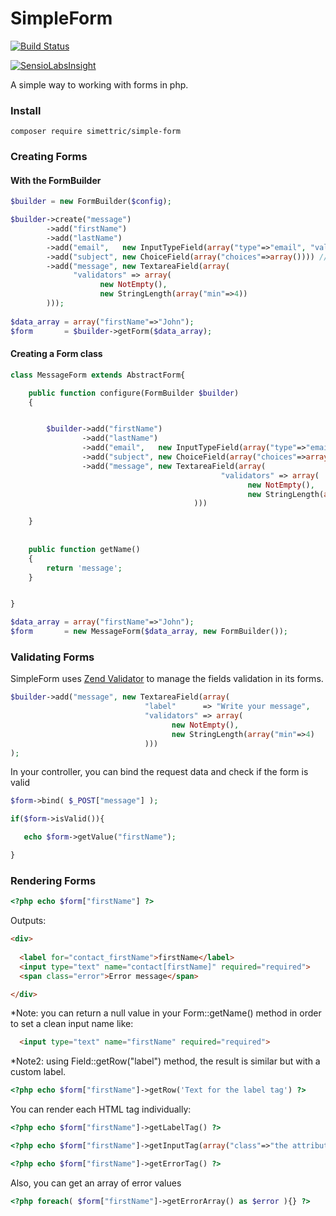 SimpleForm
==========
[![Build Status](https://travis-ci.org/Simettric/SimpleForm.svg?branch=master)](https://travis-ci.org/Simettric/SimpleForm)

[![SensioLabsInsight](https://insight.sensiolabs.com/projects/b95de71b-f178-4de0-a44b-4c55eb262599/big.png)](https://insight.sensiolabs.com/projects/b95de71b-f178-4de0-a44b-4c55eb262599)

A simple way to working with forms in php.

### Install

    composer require simettric/simple-form



### Creating Forms


#### With the FormBuilder
```php
$builder = new FormBuilder($config);

$builder->create("message")
        ->add("firstName")
        ->add("lastName")
        ->add("email",   new InputTypeField(array("type"=>"email", "validators"=> new Email() )))
        ->add("subject", new ChoiceField(array("choices"=>array()))) //InArray is implicit unless we configure our own ChoiceValidator in the "validators" key
        ->add("message", new TextareaField(array(
              "validators" => array(
                    new NotEmpty(), 
                    new StringLength(array("min"=>4))
        )));
        
$data_array = array("firstName"=>"John");
$form       = $builder->getForm($data_array);
```

#### Creating a Form class
```php
class MessageForm extends AbstractForm{

    public function configure(FormBuilder $builder)
    {


        $builder->add("firstName")
                ->add("lastName")
                ->add("email",   new InputTypeField(array("type"=>"email", "validators"=> new Email() )))
                ->add("subject", new ChoiceField(array("choices"=>array()))) //ChoiceValidator is implicit unless we configure our own ChoiceValidator in the "validators" key
                ->add("message", new TextareaField(array(
                                               "validators" => array(
                                                     new NotEmpty(), 
                                                     new StringLength(array("min"=>4))
                                         )))

    }
    
    
    public function getName()
    {
        return 'message';
    }


}

$data_array = array("firstName"=>"John");
$form       = new MessageForm($data_array, new FormBuilder());
```        
        
### Validating Forms

SimpleForm uses [Zend Validator](http://framework.zend.com/manual/current/en/modules/zend.validator.html) to manage the fields validation in its forms.

```php
$builder->add("message", new TextareaField(array(
                              "label"      => "Write your message",
                              "validators" => array(
                                    new NotEmpty(), 
                                    new StringLength(array("min"=>4)
                              )))
);
```  

In your controller, you can bind the request data and check if the form is valid

```php
$form->bind( $_POST["message"] );

if($form->isValid()){

   echo $form->getValue("firstName");

}
```    
    
### Rendering Forms
```php
<?php echo $form["firstName"] ?>
```

Outputs:
```html   
<div>
  
  <label for="contact_firstName">firstName</label>
  <input type="text" name="contact[firstName]" required="required">
  <span class="error">Error message</span>

</div>
```
*Note: you can return a null value in your Form::getName() method in order to set a clean input name like:
```html   
  <input type="text" name="firstName" required="required">
```
*Note2: using Field::getRow("label") method, the result is similar but with a custom label.
```php
<?php echo $form["firstName"]->getRow('Text for the label tag') ?>
```




You can render each HTML tag individually:
```php    
<?php echo $form["firstName"]->getLabelTag() ?>

<?php echo $form["firstName"]->getInputTag(array("class"=>"the attribute value")) ?>

<?php echo $form["firstName"]->getErrorTag() ?>
```    
Also, you can get an array of error values
```php     
<?php foreach( $form["firstName"]->getErrorArray() as $error ){} ?>
```
